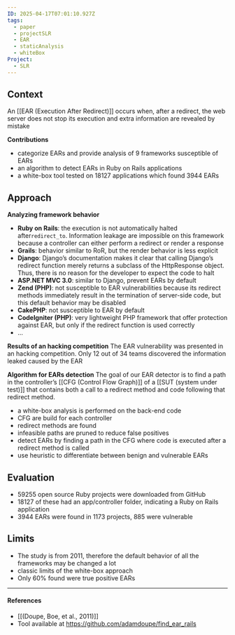 ```yaml
---
ID: 2025-04-17T07:01:10.927Z
tags:
  - paper
  - projectSLR
  - EAR
  - staticAnalysis
  - whiteBox
Project:
  - SLR
---
```

## Context

An [[EAR (Execution After Redirect)]] occurs when, after a redirect, the web server does not stop its execution and extra information are revealed by mistake

**Contributions**
- categorize EARs and provide analysis of 9 frameworks susceptible of EARs
- an algorithm to detect EARs in Ruby on Rails applications
- a white-box tool tested on 18127 applications which found 3944 EARs

## Approach

**Analyzing framework behavior**
- **Ruby on Rails**: the execution is not automatically halted after`redirect_to`. Information leakage are impossible on this framework because a controller can either perform a redirect or render a response
- **Grails**: behavior similar to RoR, but the render behavior is less explicit
- **Django**: Django’s documentation makes it clear that calling Django’s redirect function merely returns a subclass of the HttpResponse object. Thus, there is no reason for the developer to expect the code to halt
- **ASP.NET MVC 3.0**:  similar to Django, prevent EARs by default
- **Zend (PHP)**: not susceptible to EAR vulnerabilities because its redirect methods immediately result in the termination of server-side code, but this default behavior may be disabled
- **CakePHP**: not susceptible to EAR by default
- **CodeIgniter (PHP)**: very lightweight PHP framework that offer protection against EAR, but only if the redirect function is used correctly
- ...

**Results of an hacking competition**
The EAR vulnerability was presented in an hacking competition. Only 12 out of 34 teams discovered the information leaked caused by the EAR 

**Algorithm for EARs detection**
The goal of our EAR detector is to find a path in the controller’s [[CFG (Control Flow Graph)]] of a [[SUT (system under test)]] that contains both a call to a redirect method and code following that redirect method.
- a white-box analysis is performed on the back-end code
- CFG are build for each controller
- redirect methods are found
- infeasible paths are pruned to reduce false positives
- detect EARs by finding a path in the CFG where code is executed after a redirect method is called
- use heuristic to differentiate between benign and vulnerable EARs

## Evaluation

- 59255 open source Ruby projects were downloaded from GitHub
- 18127 of these had an app/controller folder, indicating a Ruby on Rails application
- 3944 EARs were found in 1173 projects, 885 were vulnerable

## Limits

- The study is from 2011, therefore the default behavior of all the frameworks may be changed a lot
- classic limits of the white-box approach
- Only 60% found were true positive EARs

---
#### References
- [[(Doupe, Boe, et al., 2011)]]
- Tool available at https://github.com/adamdoupe/find_ear_rails
